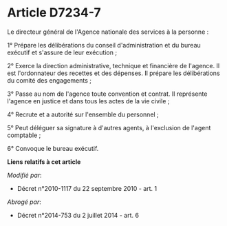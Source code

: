 # Article D7234-7

Le directeur général de l'Agence nationale des services à la personne : 

1° Prépare les délibérations du conseil d'administration et du bureau exécutif et s'assure de leur exécution ; 

2° Exerce la direction administrative, technique et financière de l'agence. Il est l'ordonnateur des recettes et des
dépenses. Il prépare les délibérations du comité des engagements ; 

3° Passe au nom de l'agence toute convention et contrat. Il représente l'agence en justice et dans tous les actes de la vie
civile ; 

4° Recrute et a autorité sur l'ensemble du personnel ; 

5° Peut déléguer sa signature à d'autres agents, à l'exclusion de l'agent comptable ;

6° Convoque le bureau exécutif.

**Liens relatifs à cet article**

_Modifié par_:

  - Décret n°2010-1117 du 22 septembre 2010 - art. 1

_Abrogé par_:

  - Décret n°2014-753 du 2 juillet 2014 - art. 6
